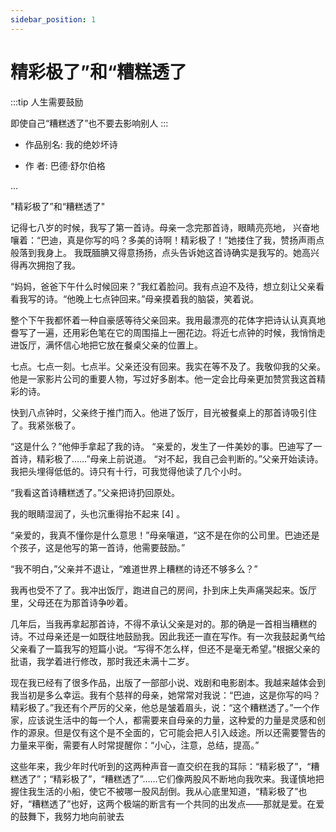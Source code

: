```yaml
---
sidebar_position: 1
---
```

# 精彩极了”和“糟糕透了

:::tip
人生需要鼓励

即使自己“糟糕透了”也不要去影响别人
:::

- 作品别名: 我的绝妙坏诗

- 作    者: 巴德·舒尔伯格

...

"精彩极了”和“糟糕透了"

记得七八岁的时候，我写了第一首诗。母亲一念完那首诗，眼睛亮亮地，
兴奋地嚷着：“巴迪，真是你写的吗？多美的诗啊！精彩极了！”她搂住了我，赞扬声雨点般落到我身上。
我既腼腆又得意扬扬，点头告诉她这首诗确实是我写的。她高兴得再次拥抱了我。

“妈妈，爸爸下午什么时候回来？”我红着脸问。我有点迫不及待，想立刻让父亲看看我写的诗。“他晚上七点钟回来。”母亲摸着我的脑袋，笑着说。

整个下午我都怀着一种自豪感等待父亲回来。我用最漂亮的花体字把诗认认真真地誊写了一遍，还用彩色笔在它的周围描上一圈花边。将近七点钟的时候，我悄悄走进饭厅，满怀信心地把它放在餐桌父亲的位置上。

七点。七点一刻。七点半。父亲还没有回来。我实在等不及了。我敬仰我的父亲。他是一家影片公司的重要人物，写过好多剧本。他一定会比母亲更加赞赏我这首精彩的诗。

快到八点钟时，父亲终于推门而入。他进了饭厅，目光被餐桌上的那首诗吸引住了。我紧张极了。

“这是什么？”他伸手拿起了我的诗。
“亲爱的，发生了一件美妙的事。巴迪写了一首诗，精彩极了……”母亲上前说道。
“对不起，我自己会判断的。”父亲开始读诗。
我把头埋得低低的。诗只有十行，可我觉得他读了几个小时。

“我看这首诗糟糕透了。”父亲把诗扔回原处。

我的眼睛湿润了，头也沉重得抬不起来 [4]  。

“亲爱的，我真不懂你是什么意思！”母亲嚷道，“这不是在你的公司里。巴迪还是个孩子，这是他写的第一首诗，他需要鼓励。”

“我不明白，”父亲并不退让，“难道世界上糟糕的诗还不够多么？”

我再也受不了了。我冲出饭厅，跑进自己的房间，扑到床上失声痛哭起来。饭厅里，父母还在为那首诗争吵着。

几年后，当我再拿起那首诗，不得不承认父亲是对的。那的确是一首相当糟糕的诗。不过母亲还是一如既往地鼓励我。因此我还一直在写作。有一次我鼓起勇气给父亲看了一篇我写的短篇小说。“写得不怎么样，但还不是毫无希望。”根据父亲的批语，我学着进行修改，那时我还未满十二岁。

现在我已经有了很多作品，出版了一部部小说、戏剧和电影剧本。我越来越体会到我当初是多么幸运。我有个慈祥的母亲，她常常对我说：“巴迪，这是你写的吗？精彩极了。”我还有个严厉的父亲，他总是皱着眉头，说：“这个糟糕透了。”一个作家，应该说生活中的每一个人，都需要来自母亲的力量，这种爱的力量是灵感和创作的源泉。但是仅有这个是不全面的，它可能会把人引入歧途。所以还需要警告的力量来平衡，需要有人时常提醒你：“小心，注意，总结，提高。”

这些年来，我少年时代听到的这两种声音一直交织在我的耳际：“精彩极了”，“糟糕透了”；“精彩极了”，“糟糕透了”……它们像两股风不断地向我吹来。我谨慎地把握住我生活的小船，使它不被哪一股风刮倒。我从心底里知道，“精彩极了”也好，“糟糕透了”也好，这两个极端的断言有一个共同的出发点——那就是爱。在爱的鼓舞下，我努力地向前驶去